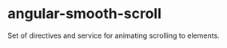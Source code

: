 angular-smooth-scroll
=====================

Set of directives and service for animating scrolling to elements.
